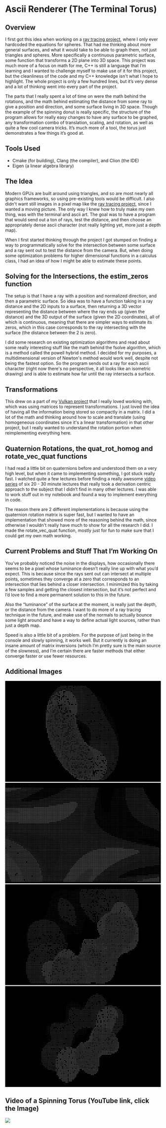 # Ascii Renderer (The Terminal Torus)

## Overview

I first got this idea when working on a [ray tracing project](https://github.com/njbizzle/RayTracingInOneWeekend), where I only ever hardcoded the equations for spheres. That had me thinking about more general surfaces, and what it would take to be able to graph them, not just triangles and spheres. More specifically a continuous parametric surface, some function that transforms a 2D plane into 3D space. This project was much more of a focus on math for me, C++ is still a language that I’m learning and I wanted to challenge myself to make use of it for this project, but the cleanliness of the code and my C++ knowledge isn't what I hope to highlight. The whole project is only a few hundred lines, but it’s very dense and a lot of thinking went into every part of the project. 

The parts that I really spent a lot of time on were the math behind the rotations, and the math behind estimating the distance from some ray to give a position and direction, and some surface living in 3D space. Though the example of the spinning donut is really specific, the structure of the program allows for really easy changes to have any surface to be graphed, any transformation combo of translation, scaling, and rotation, as well as quite a few cool camera tricks. It’s much more of a tool, the torus just demonstrates a few things it’s good at.

## Tools Used

- Cmake (for building), Clang (the compiler), and Clion (the IDE)
- Eigen (a linear algebra library)

## The Idea

Modern GPUs are built around using triangles, and so are most nearly all graphics frameworks, so using pre-existing tools would be difficult. I also didn't want still images in a pixel map like the [ray tracing project](https://github.com/njbizzle/RayTracingInOneWeekend), since I wanted a moving picture. The only way I knew how to truly make my own thing, was with the terminal and ascii art. The goal was to have a program that would send out a ton of rays, test the distance, and then choose an appropriately dense ascii character (not really lighting yet, more just a depth map).

When I first started thinking through the project I got stumped on finding a way to programmatically solve for the intersection between some surface and a ray sent out to test the distance from the camera. But, when doing some optimization problems for higher dimensional functions in a calculus class, I had an idea of how I might be able to estimate these points.

## Solving for the Intersections, the estim_zeros function

The setup is that I have a ray with a position and normalized direction, and then a parametric surface. So idea was to have a function taking in a ray distance and the 2D inputs to a surface, then returning a 3D vector representing the distance between where the ray ends up (given the distance) and the 3D output of the surface (given the 2D coordinates), all of which is continuous, meaning that there are simpler ways to estimate its zeros, which in this case corresponds to the ray intersecting with the surface (the distance between the 2 is zero).

I did some research on existing optimization algorithms and read about some really interesting stuff like the math behind the fsolve algorithm, which is a method called the powell hybrid method. I decided for my purposes, a multidimensional version of Newton's method would work well, despite not being the fastest option. So the program sends out a ray for each ascii character (right now there's no perspective, it all looks like an isometric drawing) and is able to estimate how far until the ray intersects a surface.

## Transformations

This drew on a part of my [Vulkan project](https://github.com/njbizzle/VulkanTutorial) that I really loved working with, which was using matrices to represent transformations. I just loved the idea of having all the information being stored so compactly in a matrix. I did a lot of the math and thinking around how to scale and translate (using homogeneous coordinates since it's a linear transformation) in that other project, but I really wanted to understand the rotation portion when reimplementing everything here.

## Quaternion Rotations, the quat_rot_homog and rotate_vec_quat functions

I had read a little bit on quaternions before and understood them on a very high level, but when it came to implementing something, I got stuck really fast. I watched quite a few lectures before finding a really awesome [video series](https://youtube.com/playlist?list=PLpzmRsG7u_gr0FO12cBWj-15_e0yqQQ1U&si=c61z5-dsT5mNspKx) of six 20 - 30 minute lectures that really took a derivation centric approach to the subject that I didn’t find in many other lectures. I was able to work stuff out in my notebook and found a way to implement everything in code. 

The reason there are 2 different implementations is because using the quaternion rotation matrix is super fast, but I wanted to have an implementation that showed more of the reasoning behind the math, since otherwise I wouldn't really have much to show for all the research I did. I made the rotate_vec_quat function, mostly just for fun to make sure that I could get my own math working. 

## Current Problems and Stuff That I’m Working On

You’ve probably noticed the noise in the displays, how occasionally there seems to be a pixel whose luminance doesn’t really line up with what you’d expect. This is because since the rays sent out can intersect at multiple points, sometimes they converge at a zero that corresponds to an intersection that lies behind a closer intersection. I minimized this by taking a few samples and getting the closest intersection, but it’s not perfect and I’d love to find a more permanent solution to this in the future.

Also the “luminance” of the surface at the moment, is really just the depth, or the distance from the camera. I want to do more of a ray tracing technique in the future, and make use of the normals to actually bounce some light around and have a way to define actual light sources, rather than just a depth map.

Speed is also a little bit of a problem. For the purpose of just being in the console and slowly spinning, it works well. But it currently is doing an insane amount of matrix inversions (which I’m pretty sure is the main source of the slowness), and I’m certain there are faster methods that either converge faster or use fewer resources.

## Additional Images

![](AsciiShapes/torus.png)
![](AsciiShapes/sin_uv_close_up.png)
![](AsciiShapes/wavy_torus_hor_16_close_up.png)
![](AsciiShapes/wavy_torus_strange.png)

## Video of a Spinning Torus (YouTube link, click the Image)

[![](https://img.youtube.com/vi/IRFWIjq2v08/0.jpg)](https://www.youtube.com/watch?v=IRFWIjq2v08)
